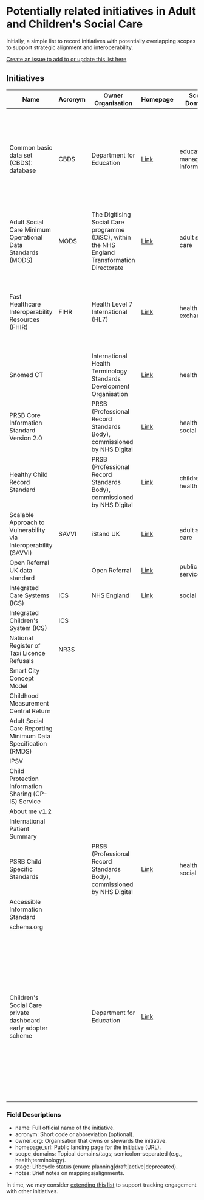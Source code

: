 # Potentially related initiatives in Adult and Children's Social Care

Initially, a simple list to record initiatives with potentially overlapping scopes to support strategic alignment and interoperability.

[Create an issue to add to or update this list here](https://github.com/SocialCareData/initiatives/issues/new?template=new.yml&title=Add+or+update+initiative:)

## Initiatives

| Name | Acronym | Owner Organisation | Homepage | Scope Domains | Stage | Notes |
|------|---------|-------------------|----------|---------------|-------|-------|
| Common basic data set (CBDS): database | CBDS | Department for Education | [Link](https://www.gov.uk/government/publications/common-basic-data-set-cbds-database) | education; management information | active | The latest common basic data set (CBDS) and version control log for use by software suppliers developing management information systems. |
| Adult Social Care Minimum Operational Data Standards (MODS) | MODS | The Digitising Social Care programme (DiSC), within the NHS England Transformation Directorate | [Link](https://data.digitisingsocialcare.co.uk/browser/dataset/86081/0) | adult social care | active | |
| Fast Healthcare Interoperability Resources (FHIR) | FIHR | Health Level 7 International (HL7) | [Link](https://hl7.org/fhir/) | health; data exchange | active | We're trying to be as interoperable as possible with FIHR due to its prominence in the health data ecosystem |
| Snomed CT | | International Health Terminology Standards Development Organisation | [Link](https://www.snomed.org/) | health | active | |
| PRSB Core Information Standard Version 2.0 | | PRSB (Professional Record Standards Body), commissioned by NHS Digital | [Link](https://theprsb.org/standards/core-information-standard/) | health; child social care | active | |
| Healthy Child Record Standard | | PRSB (Professional Record Standards Body), commissioned by NHS Digital | [Link](https://theprsb.org/standards/healthychildrecordstandard/) | children, health | active | |
| Scalable Approach to Vulnerability via Interoperability (SAVVI) | SAVVI | iStand UK | [Link](https://istanduk.org/savvi/)| adult social care | active | |
| Open Referral UK data standard | | Open Referral | [Link](https://openreferraluk.org/) | public services | active | |
| Integrated Care Systems (ICS) | ICS | NHS England | [Link](https://istanduk.org/savvi/)| social care | active | |
| Integrated Children's System (ICS) | ICS | | | | | |
| National Register of Taxi Licence Refusals | NR3S | | | | | |
| Smart City Concept Model | | | | | | |
| Childhood Measurement Central Return | | | | | | |
| Adult Social Care Reporting Minimum Data Specification (RMDS) | | | | | | |
| IPSV | | | | | | |
| Child Protection Information Sharing (CP-IS) Service | | | | | | |
| About me v1.2 | | | | | | |
| International Patient Summary | | | | | | |
| PSRB Child Specific Standards | | PRSB (Professional Record Standards Body), commissioned by NHS Digital | [Link](https://theprsb.org/standards/core-information-standard/) | health;  social care | active | |
| Accessible Information Standard | | | | | | |
| schema.org | | | | | | |
| Children's Social Care private dashboard early adopter scheme | | Department for Education | [Link](https://www.gov.uk/guidance/apply-to-become-a-childrens-social-care-private-dashboard-early-adopter) | | | The children’s social care (CSC) private dashboard early adopter scheme is part of our objective to improve how we collect, share and use CSC data to improve the outcomes for children, young people and families. |


### Field Descriptions
- name: Full official name of the initiative.
- acronym: Short code or abbreviation (optional).
- owner_org: Organisation that owns or stewards the initiative.
- homepage_url: Public landing page for the initiative (URL).
- scope_domains: Topical domains/tags; semicolon-separated (e.g., health;terminology).
- stage: Lifecycle status (enum: planning|draft|active|deprecated).
- notes: Brief notes on mappings/alignments.

In time, we may consider [extending this list](https://github.com/SocialCareData/initiatives/blob/main/tracking.md) to support tracking engagement with other initiatives.
